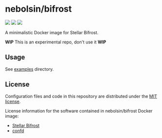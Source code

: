 nebolsin/bifrost
====================
[![](https://images.microbadger.com/badges/version/nebolsin/bifrost.svg)](https://microbadger.com/images/nebolsin/bifrost)
[![](https://images.microbadger.com/badges/image/nebolsin/bifrost.svg)](https://microbadger.com/images/nebolsin/bifrost)
[![](https://images.microbadger.com/badges/commit/nebolsin/bifrost.svg)](https://microbadger.com/images/nebolsin/bifrost)

A minimalistic Docker image for Stellar Bifrost.

**WIP** This is an experimental repo, don't use it **WIP**

Usage
-----

See [examples](examples) directory. 

License
-------

Configuration files and code in this repository are distributed under the
[MIT license](LICENSE).

License information for the software contained in nebolsin/bifrost
Docker image:

* [Stellar Bifrost](https://github.com/stellar/go/blob/master/COPYING)
* [confd](https://github.com/kelseyhightower/confd/blob/master/LICENSE)
